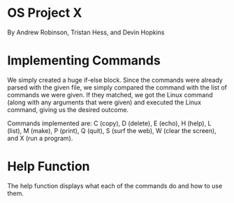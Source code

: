 # OS Project X
By Andrew Robinson, Tristan Hess, and Devin Hopkins

# Implementing Commands
We simply created a huge if-else block. Since the commands were already parsed with the given file, we simply compared the command with the list of commands we were given. If they matched, we got the Linux command (along with any arguments that were given) and executed the Linux command, giving us the desired outcome.

Commands implemented are: C (copy), D (delete), E (echo), H (help), L (list), M (make), P (print), Q (quit), S (surf the web), W (clear the screen), and X (run a program).

# Help Function
The help function displays what each of the commands do and how to use them.
